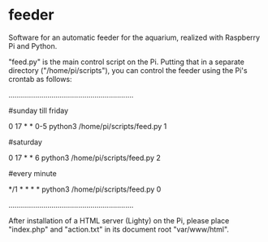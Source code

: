 # feeder
Software for an automatic feeder for the aquarium, realized with Raspberry Pi and Python.

"feed.py" is the main control script on the Pi. Putting that in a separate directory ("/home/pi/scripts"), you can control the feeder using the Pi's crontab as follows: 

.............................................................

#sunday till friday

0 17 * * 0-5 python3 /home/pi/scripts/feed.py 1

#saturday

0 17 * * 6   python3 /home/pi/scripts/feed.py 2

#every minute

*/1 * * * *  python3 /home/pi/scripts/feed.py 0

.............................................................


After installation of a HTML server (Lighty) on the Pi, please place "index.php" and "action.txt" in its document root "var/www/html".   
